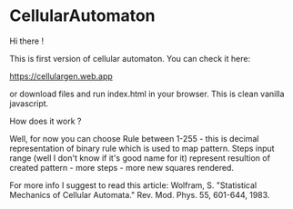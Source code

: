 # CellularAutomaton

Hi there ! 

This is first version of cellular automaton. You can check it here:

https://cellulargen.web.app

or download files and run index.html in your browser. This is clean vanilla javascript. 

How does it work ? 

Well, for now you can choose Rule between 1-255 - this is decimal representation of binary rule which is used to map pattern.
Steps input range (well I don't know if it's good name for it) represent resultion of created pattern - more steps - more new squares rendered. 

For more info I suggest to read this article:
Wolfram, S. "Statistical Mechanics of Cellular Automata." Rev. Mod. Phys. 55, 601-644, 1983.

